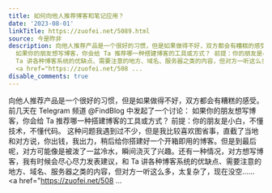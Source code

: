 ```yaml
---
title: 如何向他人推荐博客和笔记应用？
date: '2023-08-01'
linkTitle: https://zuofei.net/5089.html
source: 今是昨非
description: 向他人推荐产品是一个很好的习惯，但是如果做得不好，双方都会有糟糕的感受。 前几天在 Telegram 频道 @FindBlog 中发起了一个讨论：
  如果你的朋友想写博客，你会给 Ta 推荐哪一种搭建博客的工具或方式？ 前提：你的朋友是小白，不懂技术，不懂代码。 这种问题我遇到过不少，但是我比较喜欢图省事，直截了当地和对方说，你出钱，我出力，稍后给你搭建好一个开箱即用的博客。但是到最后呢，对方可能像是被泼了一盆冷水，瞬间浇灭了兴趣。还有一种情况，对方想写博客，我有时候会尽心尽力发表建议，和
  Ta 讲各种博客系统的优缺点、需要注意的地方、域名、服务器之类的内容，但对方一听这么多，太复杂了，现在没空......<span class="read-more">
  <a href="https://zuofei.net/508 ...
disable_comments: true
---
```

向他人推荐产品是一个很好的习惯，但是如果做得不好，双方都会有糟糕的感受。 前几天在 Telegram 频道 @FindBlog 中发起了一个讨论： 如果你的朋友想写博客，你会给 Ta 推荐哪一种搭建博客的工具或方式？ 前提：你的朋友是小白，不懂技术，不懂代码。 这种问题我遇到过不少，但是我比较喜欢图省事，直截了当地和对方说，你出钱，我出力，稍后给你搭建好一个开箱即用的博客。但是到最后呢，对方可能像是被泼了一盆冷水，瞬间浇灭了兴趣。还有一种情况，对方想写博客，我有时候会尽心尽力发表建议，和 Ta 讲各种博客系统的优缺点、需要注意的地方、域名、服务器之类的内容，但对方一听这么多，太复杂了，现在没空......<span class="read-more"> <a href="https://zuofei.net/508 ...